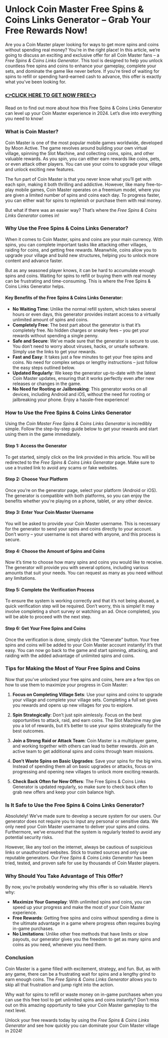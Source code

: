 # Unlock Coin Master Free Spins & Coins Links Generator – Grab Your Free Rewards Now!

Are you a Coin Master player looking for ways to get more spins and coins without spending real money? You're in the right place! In this article, we’re going to discuss an exciting and exclusive offer for all Coin Master fans – a *Free Spins & Coins Links Generator*. This tool is designed to help you unlock countless free spins and coins to enhance your gameplay, complete your sets, and dominate the game like never before. If you're tired of waiting for spins to refill or spending hard-earned cash to advance, this offer is exactly what you've been looking for.

### [👉CLICK HERE TO GET NOW FREE👈](https://freeforyou.xyz/cms/)

Read on to find out more about how this Free Spins & Coins Links Generator can level up your Coin Master experience in 2024. Let’s dive into everything you need to know!

### What is Coin Master?

Coin Master is one of the most popular mobile games worldwide, developed by Moon Active. The game revolves around building your own virtual village, spinning the Slot Machine, and collecting coins, spins, and other valuable rewards. As you spin, you can either earn rewards like coins, pets, or even attack other players. You can use your coins to upgrade your village and unlock exciting new features. 

The fun part of Coin Master is that you never know what you’ll get with each spin, making it both thrilling and addictive. However, like many free-to-play mobile games, Coin Master operates on a freemium model, where you are given a limited number of spins and coins each day. To progress faster, you can either wait for spins to replenish or purchase them with real money.

But what if there was an easier way? That’s where the *Free Spins & Coins Links Generator* comes in!

### Why Use the Free Spins & Coins Links Generator?

When it comes to Coin Master, spins and coins are your main currency. With spins, you can complete important tasks like attacking other villages, raiding for coins, and getting free rewards. Meanwhile, coins allow you to upgrade your village and build new structures, helping you to unlock more content and advance faster.

But as any seasoned player knows, it can be hard to accumulate enough spins and coins. Waiting for spins to refill or buying them with real money can be frustrating and time-consuming. This is where the Free Spins & Coins Links Generator helps.

#### Key Benefits of the Free Spins & Coins Links Generator:

- **No Waiting Time**: Unlike the normal refill system, which takes several hours or even days, this generator provides instant access to a virtually unlimited amount of spins and coins.
- **Completely Free**: The best part about the generator is that it’s completely free. No hidden charges or sneaky fees – you get your rewards without spending a single penny.
- **Safe and Secure**: We’ve made sure that the generator is secure to use. You don’t need to worry about viruses, hacks, or unsafe software. Simply use the links to get your rewards.
- **Fast and Easy**: It takes just a few minutes to get your free spins and coins. No need for complex setups or lengthy instructions – just follow the easy steps outlined below.
- **Updated Regularly**: We keep the generator up-to-date with the latest Coin Master updates, ensuring that it works perfectly even after new releases or changes in the game.
- **No Need for Rooting or Jailbreaking**: This generator works on all devices, including Android and iOS, without the need for rooting or jailbreaking your phone. Enjoy a hassle-free experience!

### How to Use the Free Spins & Coins Links Generator

Using the *Coin Master Free Spins & Coins Links Generator* is incredibly simple. Follow the step-by-step guide below to get your rewards and start using them in the game immediately.

#### Step 1: Access the Generator

To get started, simply click on the link provided in this article. You will be redirected to the *Free Spins & Coins Links Generator* page. Make sure to use a trusted link to avoid any scams or fake websites.

#### Step 2: Choose Your Platform

Once you’re on the generator page, select your platform (Android or iOS). The generator is compatible with both platforms, so you can enjoy the benefits whether you're playing on a phone, tablet, or any other device.

#### Step 3: Enter Your Coin Master Username

You will be asked to provide your Coin Master username. This is necessary for the generator to send your spins and coins directly to your account. Don’t worry – your username is not shared with anyone, and this process is secure.

#### Step 4: Choose the Amount of Spins and Coins

Now it’s time to choose how many spins and coins you would like to receive. The generator will provide you with several options, including various amounts that suit your needs. You can request as many as you need without any limitations.

#### Step 5: Complete the Verification Process

To ensure the system is working correctly and that it’s not being abused, a quick verification step will be required. Don’t worry, this is simple! It may involve completing a short survey or watching an ad. Once completed, you will be able to proceed with the next step.

#### Step 6: Get Your Free Spins and Coins

Once the verification is done, simply click the “Generate” button. Your free spins and coins will be added to your Coin Master account instantly! It’s that easy. You can now go back to the game and start spinning, attacking, and raiding with the added advantage of unlimited spins and coins.

### Tips for Making the Most of Your Free Spins and Coins

Now that you’ve unlocked your free spins and coins, here are a few tips on how to use them to maximize your progress in Coin Master:

1. **Focus on Completing Village Sets**: Use your spins and coins to upgrade your village and complete your village sets. Completing a full set gives you rewards and opens up new villages for you to explore.
   
2. **Spin Strategically**: Don’t just spin aimlessly. Focus on the best opportunities to attack, raid, and earn coins. The Slot Machine may give you a lot of rewards, but it’s better to use your spins strategically for the best outcomes.

3. **Join a Strong Raid or Attack Team**: Coin Master is a multiplayer game, and working together with others can lead to better rewards. Join an active team to get additional spins and coins through team missions.

4. **Don’t Waste Spins on Basic Upgrades**: Save your spins for the big wins. Instead of spending them all on basic upgrades or attacks, focus on progressing and opening new villages to unlock more exciting rewards.

5. **Check Back Often for New Offers**: The Free Spins & Coins Links Generator is updated regularly, so make sure to check back often to grab new offers and keep your coin balance high.

### Is It Safe to Use the Free Spins & Coins Links Generator?

Absolutely! We’ve made sure to develop a secure system for our users. Our generator does not require you to input any personal or sensitive data. We only need your Coin Master username to deliver your spins and coins. Furthermore, we’ve ensured that the system is regularly tested to avoid any potential security risks.

However, like any tool on the internet, always be cautious of suspicious links or unauthorized websites. Stick to trusted sources and only use reputable generators. Our *Free Spins & Coins Links Generator* has been tried, tested, and proven safe for use by thousands of Coin Master players.

### Why Should You Take Advantage of This Offer?

By now, you’re probably wondering why this offer is so valuable. Here’s why:

- **Maximize Your Gameplay**: With unlimited spins and coins, you can speed up your progress and make the most of your Coin Master experience.
- **Free Rewards**: Getting free spins and coins without spending a dime is the ultimate advantage in a game where progress often requires buying in-game purchases. 
- **No Limitations**: Unlike other free methods that have limits or slow payouts, our generator gives you the freedom to get as many spins and coins as you need, whenever you need them.

### Conclusion

Coin Master is a game filled with excitement, strategy, and fun. But, as with any game, there can be a frustrating wait for spins and a lengthy grind to earn enough coins. The *Free Spins & Coins Links Generator* allows you to skip all that frustration and jump right into the action.

Why wait for spins to refill or waste money on in-game purchases when you can use this free tool to get unlimited spins and coins instantly? Don't miss out on this amazing opportunity to take your Coin Master gameplay to the next level.

Unlock your free rewards today by using the *Free Spins & Coins Links Generator* and see how quickly you can dominate your Coin Master village in 2024!

